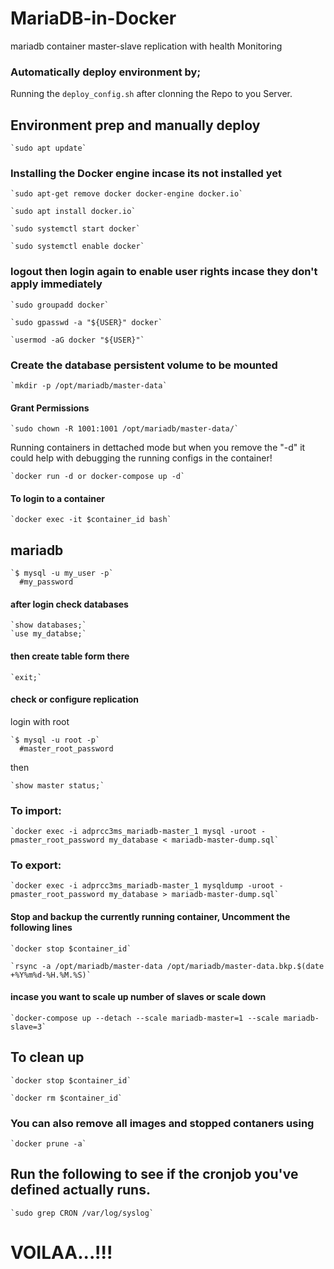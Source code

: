 # MariaDB-in-Docker

mariadb container master-slave replication with health Monitoring

### Automatically deploy environment by;

Running the `deploy_config.sh` after clonning the Repo to you Server.

## Environment prep and manually deploy

    `sudo apt update`

### Installing the Docker engine incase its not installed yet

    `sudo apt-get remove docker docker-engine docker.io`

    `sudo apt install docker.io`

    `sudo systemctl start docker`

    `sudo systemctl enable docker`

### logout then login again to enable user rights incase they don't apply immediately

    `sudo groupadd docker`

    `sudo gpasswd -a "${USER}" docker`

    `usermod -aG docker "${USER}"`

### Create the database persistent volume to be mounted

    `mkdir -p /opt/mariadb/master-data`

#### Grant Permissions 

    `sudo chown -R 1001:1001 /opt/mariadb/master-data/`

Running containers in dettached mode but when you remove the "-d" it could help with debugging the running configs in the container!

    `docker run -d or docker-compose up -d` 

#### To login to a container

    `docker exec -it $container_id bash`

## mariadb

    `$ mysql -u my_user -p`
      #my_password

#### after login check databases
    `show databases;`
    `use my_databse;`

#### then create table form there
    `exit;`

#### check or configure replication
login with root 

    `$ mysql -u root -p`
      #master_root_password

then

    `show master status;`

### To import:

    `docker exec -i adprcc3ms_mariadb-master_1 mysql -uroot -pmaster_root_password my_database < mariadb-master-dump.sql`

### To export:

    `docker exec -i adprcc3ms_mariadb-master_1 mysqldump -uroot -pmaster_root_password my_database > mariadb-master-dump.sql`

#### Stop and backup the currently running container, Uncomment the following lines

    `docker stop $container_id`

    `rsync -a /opt/mariadb/master-data /opt/mariadb/master-data.bkp.$(date +%Y%m%d-%H.%M.%S)`

#### incase you want to scale up number of slaves or scale down

    `docker-compose up --detach --scale mariadb-master=1 --scale mariadb-slave=3`

## To clean up

    `docker stop $container_id`

    `docker rm $container_id`

### You can also remove all images and stopped contaners using

    `docker prune -a`

## Run the following to see if the cronjob you've defined actually runs.

    `sudo grep CRON /var/log/syslog`


# VOILAA...!!!
